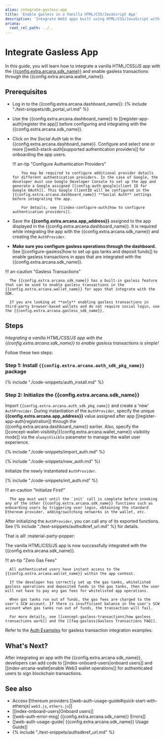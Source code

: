 ```yaml
---
alias: integrate-gasless-app
title: 'Enable gasless in a Vanilla HTML/CSS/JavaScript App'
description: 'Integrate Web3 apps built using HTML/CSS/JavaScript with the Arcana Auth SDK. Follow the instructions to enable gasless transactions for authenticated users when using the embedded Arcana wallet.'
arcana:
  root_rel_path: ../..
---
```


# Integrate Gasless App

In this guide, you will learn how to integrate a vanilla HTML/CSS/JS app with the [{{config.extra.arcana.sdk_name}}]({{page.meta.arcana.root_rel_path}}/concepts/authsdk.md) and enable gasless transactions through the {{config.extra.arcana.wallet_name}}.

<!-- 
[Try Auth Example :material-rocket-launch:](https://9mt0h4.csb.app/){ .md-button .md-button--primary}
-->

## Prerequisites

* Log in to the {{config.extra.arcana.dashboard_name}}: {% include "./text-snippets/db_portal_url.md" %}

* Use the {{config.extra.arcana.dashboard_name}} to [[register-app-auth|register the app]] before configuring and integrating with the {{config.extra.arcana.sdk_name}}. 

* Click on the *Social Auth* tab in the {{config.extra.arcana.dashboard_name}}. Configure and select one or more [[web3-stack-auth|supported authentication providers]] for onboarding the app users.

    !!! an-tip "Configure Authentication Providers"

          You may be required to configure additional provider details for different authentication providers. In the case of Google, the developer must use Google Developer Console to set up the app and generate a Google assigned [[config-auth-google|client ID for Google OAuth]]. This Google ClientID will be configured in the {{config.extra.arcana.dashboard_name}} **Social Auth** settings before integrating the app.

          For details, see [[index-configure-auth|how to configure authentication providers]].

* Save the **{{config.extra.arcana.app_address}}** assigned to the app displayed in the {{config.extra.arcana.dashboard_name}}. It is required while integrating the app with the {{config.extra.arcana.sdk_name}} and creating the `AuthProvider`.

* **Make sure you configure gasless operations through the dashboard.** See [[configure-gasless|how to set up gas tanks and deposit funds]] to enable gasless transactions in apps that are integrated with the {{config.extra.arcana.sdk_name}}.

!!! an-caution "Gasless Transactions"

      The {{config.extra.arcana.sdk_name}} has a built-in gasless feature that can be used to enable gasless transactions in the {{config.extra.arcana.wallet_name}} for apps that integrate with the SDK.

      If you are looking at **only** enabling gasless transactions in third-party browser-based wallets and do not require social login, use the {{config.extra.arcana.gasless_sdk_name}}.

## Steps

*Integrating a vanilla HTML/CSS/JS app with the {{config.extra.arcana.sdk_name}} to enable gasless transactions is simple!*

Follow these two steps:

### Step 1: Install `{{config.extra.arcana.auth_sdk_pkg_name}}` package

{% include "./code-snippets/auth_install.md" %}

### Step 2: Initialize the {{config.extra.arcana.sdk_name}}

Import `{{config.extra.arcana.auth_sdk_pkg_name}}` and create a 'new' `AuthProvider`. During instantiation of the `AuthProvider`, specify the unique **{{config.extra.arcana.app_address}}** value assigned after app [[register-app-auth|registration]] through the {{config.extra.arcana.dashboard_name}} earlier. Also, specify the [[concept-wallet-visibility|{{config.extra.arcana.wallet_name}} visibility mode]] via the `alwaysVisible` parameter to manage the wallet user experience.

{% include "./code-snippets/import_auth.md" %}

{% include "./code-snippets/new_auth.md" %}

Initialize the newly instantiated `AuthProvider`. 

{% include "./code-snippets/init_auth.md" %}

!!! an-caution "Initialize First!"

      The app must wait until the `init` call is complete before invoking any of the other {{config.extra.arcana.sdk_name}} functions such as onboarding users by triggering user login, obtaining the standard Ethereum provider, adding/switching networks in the wallet, etc.

After initializing the `AuthProvider`, you can call any of its exported functions. See {% include "./text-snippets/authsdkref_url.md" %} for details.

That is all! :material-party-popper:

The vanilla HTML/CSS/JS app is now successfully integrated with the {{config.extra.arcana.sdk_name}}.

!!! an-tip "Zero Gas Fees"

      All authenticated users have instant access to the {{config.extra.arcana.wallet_name}} within the app context. 
      
      If the developer has correctly set up the gas tanks, whitelisted gasless operations and deposited funds in the gas tanks, then the user will not have to pay any gas fees for whitelisted app operations.

      When gas tanks run out of funds, the gas fees are charged to the user's SCW account. If there is insufficient balance in the user's SCW account when gas tanks run out of funds, the transaction will fail. 

      For more details, see [[concept-gasless-transactions|how gasless transactions work]] and the [[faq-gasless|Gasless Transactions FAQ]].

Refer to the [Auth Examples](https://github.com/arcana-network/auth-examples) for gasless transaction integration examples.

## What's Next?

After integrating an app with the {{config.extra.arcana.sdk_name}}, developers can add code to [[index-onboard-users|onboard users]] and [[index-arcana-wallet|enable Web3 wallet operations]] for authenticated users to sign blockchain transactions.

## See also

* Access Ethereum providers [[web-auth-usage-guide#quick-start-with-ethersjs| `web3.js`, `ethers.js`]]
* [[index-onboard-users|Onboard users]]
* [[web-auth-error-msg| {{config.extra.arcana.sdk_name}} Errors]]
* [[web-auth-usage-guide| {{config.extra.arcana.sdk_name}} Usage Guide]]
* {% include "./text-snippets/authsdkref_url.md" %}
